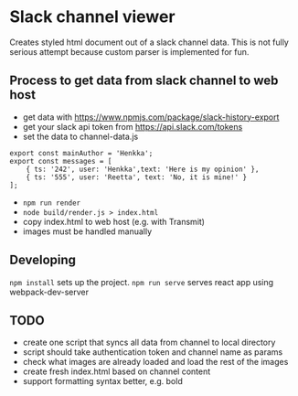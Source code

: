# Slack channel viewer

Creates styled html document out of a slack channel data.
This is not fully serious attempt because custom parser is implemented for fun.

## Process to get data from slack channel to web host
- get data with https://www.npmjs.com/package/slack-history-export
- get your slack api token from https://api.slack.com/tokens
- set the data to channel-data.js

```
export const mainAuthor = 'Henkka';
export const messages = [
    { ts: '242', user: 'Henkka',text: 'Here is my opinion' }, 
    { ts: '555', user: 'Reetta', text: 'No, it is mine!' }
];
```

- `npm run render`
- `node build/render.js > index.html`
- copy index.html to web host (e.g. with Transmit)
- images must be handled manually

## Developing

`npm install` sets up the project.
`npm run serve` serves react app using webpack-dev-server

## TODO
- create one script that syncs all data from channel to local directory
- script should take authentication token and channel name as params
- check what images are already loaded and load the rest of the images
- create fresh index.html based on channel content
- support formatting syntax better, e.g. bold